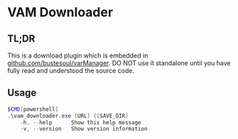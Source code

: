 # VAM Downloader

## TL;DR

This is a download plugin which is embedded in [github.com/bustesoul/varManager](https://github.com/bustesoul/varManager). DO NOT use it standalone until you have fully read and understood the source code.

## Usage

```powershell
$CMD[powershell]
.\vam_downloader.exe [URL] {[SAVE_DIR]
    -h, --help      Show this help message
    -v, --version   Show version information
```